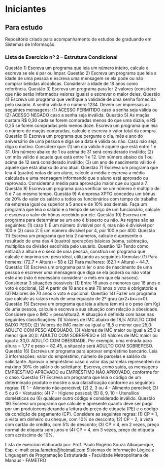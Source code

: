 # Iniciantes
## Para estudo
Repositório criado para acompanhamento de estudos de graduando em Sistemas de Informação.
### Lista de Exercício nº 2 – Estrutura Condicional

Questão 1)  Escreva um programa que leia um número inteiro, calcule e escreva se ele é par ou ímpar.
Questão 2) Escreva um programa que leia a idade de uma pessoa e escreva uma mensagem se ela 
pode ou não comprar bebidas alcóolicas. Considerar a idade de 18 anos como referência.
Questão 3)  Escreva um programa para ler 2 valores (considere que não serão informados valores iguais) e escrever o maior deles.
Questão 4) Escreva um programa que verifique a validade de uma senha fornecida pelo usuário. A senha válida é o número 1234. Devem ser impressas as seguintes mensagens: (1) ACESSO PERMITIDO caso a senha seja válida ou (2) ACESSO NEGADO caso a senha seja inválida.
Questão 5) As maçãs custam R$ 0,30 cada se forem compradas menos do que uma dúzia, e R$ 0,25 se forem compradas pelo menos doze. Escreva um programa que leia o número de maçãs compradas, calcule e escreva o valor total da compra.
Questão 6) Escreva um programa que pergunte o dia, mês e ano do aniversário de uma pessoa e diga se a data é válida ou não. Caso não seja, diga o motivo. Considere que: (1) um dia válido é aquele que está entre 1 e 31. Um número abaixo de 1 ou acima de 31 será considerado inválido; (2) um mês válido é aquele que está entre 1 e 12. Um número abaixo de 1 ou acima de 12 será considerado inválido; (3) um ano de nascimento válido é aquele que está abaixo do ano atual.
Questão 7) Escreva um programa que leia 4 (quatro) notas de um aluno, calcule a média e escreva a média calculada e uma mensagem informando que o aluno está aprovado ou reprovado. Considerar a média para aprovação maior que ou igual a 7. 
Questão 8) Escreva um programa para verificar se um número é múltiplo de 5 e 7 ao mesmo tempo.
Questão 9) A empresa XPTO concedeu um bônus de 20% do valor do salário a todos os funcionários com tempo de trabalho na empresa igual ou superior a 5 anos e de 10% aos demais. Faça um programa que leia o salário e o tempo de serviço de um funcionário, calcule e escreva o valor do bônus recebido por ele.
Questão 10) Escreva um programa para determinar se um ano é bissexto ou não. As regras são as seguintes: (1) caso 1: É um número divisível por 4, mas não é divisível por 100 e (2) caso 2: É um número divisível por 4, por 100 e por 400. 
Questão 11) Escreva um programa que leia 2 números, calcule e apresente o resultado de uma das 4 (quatro) operações básicas (soma, subtração, multiplica ou divisão) escolhida pelo usuário.
Questão 12) Tendo como entrada a altura e o sexo de uma pessoa, construa um programa que calcule e imprima seu peso ideal, utilizando as seguintes fórmulas: (1) Para homens: (72.7 * Altura) – 58 e (2) Para mulheres: (62.1 * Altura) – 44.7.
Questão 13) Escreva um programa para ler o ano de nascimento de uma pessoa e escrever uma mensagem que diga se ela poderá ou não votar este ano (não é necessário considerar o mês em que ela nasceu). Considerar 3 situações possíveis: (1) Entre 16 anos e menores que 18 anos o voto é opcional, (2) A partir de 18 anos e até 70 anos o voto é  obrigatório e (3) Maiores de 70 anos o voto é opcional.
Questão 14) Fazer um programa que calcule as raízes reais de uma equação de 2º grau (ax2+bx+c=0).
Questão 15) Escreva um programa que leia a altura (em m) e o peso (em Kg) de uma pessoa, calcule e escreva a sua situação com relação a obesidade. Considere que o IMC = peso/altura2. A situação é definida com base nas seguintes classificações: (1) Valores de IMC abaixo de 18,5: ADULTO COM BAIXO PESO; (2) Valores de IMC maior ou igual a 18,5 e menor que 25,0: ADULTO COM PESO ADEQUADO. (3) Valores de IMC maior ou igual a 25,0 e menor que 30,0: ADULTO COM SOBREPESO e (4) Valores de IMC maior ou igual a 30,0: ADULTO COM OBESIDADE. Por exemplo, uma entrada para altura = 1,77 e peso = 82,45, a situação será ADULTO COM SOBREPESO.
Questão 16) Escreva um programa para aprovar empréstimo bancário. Leia 3 informações: valor do empréstimo, número de parcelas e salário do solicitante. Aprovar o empréstimo caso o valor das parcelas representem no máximo 30% do salário do solicitante. Escreva, como saída, as mensagens EMPRÉSTIMO APROVADO ou EMPRÉSTIMO NÃO APROVADO, conforme for o caso.
Questão 17) Escreva um programa que leia o código de um determinado produto e mostre a sua classificação conforme as seguintes regras: (1) 1 - Alimento não-perecível; (2) 2, 3 ou 4 - Alimento perecível; (3) 5 ou 6 – Vestuário; (4) 7 - Higiene pessoal; (5) 8, 9, 10 - Utensílios domésticos ou (6) qualquer outro código é considerado inválido.
Questão 18) Escreva um programa que calcule e apresente quanto deve ser pago por um produtoconsiderando a leitura do preço de etiqueta (PE) e o código da condição de pagamento (CP). Considere as seguintes regras: (1) CP = 1, à vista em dinheiro ou cheque, com 10% de desconto; (2) CP = 2, à vista com cartão de crédito, com 5% de desconto; (3) CP = 4, em 2 vezes, preço normal de etiqueta sem juros e (4) CP = 4, em 3 vezes, preço de etiqueta com acréscimo de 10%.

Lista de exercício elaborada por: 
Prof. Paulo Rogério Souza Albuquerque, Esp. 
e-mail: prsa.fametro@hotmail.com
Sistemas de Informação Lógica e Linguagem de Programação Estruturada - Faculdade Metropolitana de Manaus - FAMETRO
